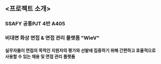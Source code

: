 ## <프로젝트 소개>

### SSAFY 공통PJT 4반 A405

### 비대면 화상 면접 & 면접 관리 플랫폼 "WieV"

#### 실무자들이 면접의 목적인 지원자의 평가와 선발에 집중하기 위해 간편하고 효율적으로 사용할 수 있는 채용 및 면접 관리 플랫폼

